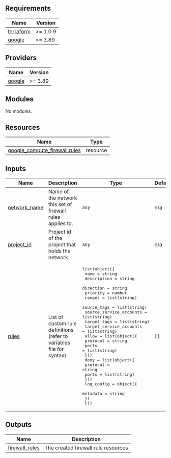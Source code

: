 
## Requirements

| Name | Version |
|------|---------|
| <a name="requirement_terraform"></a> [terraform](#requirement\_terraform) | >= 1.0.9 |
| <a name="requirement_google"></a> [google](#requirement\_google) | >= 3.89 |

## Providers

| Name | Version |
|------|---------|
| <a name="provider_google"></a> [google](#provider\_google) | >= 3.89 |

## Modules

No modules.

## Resources

| Name | Type |
|------|------|
| [google_compute_firewall.rules](https://registry.terraform.io/providers/hashicorp/google/latest/docs/resources/compute_firewall) | resource |

## Inputs

| Name | Description | Type | Default | Required |
|------|-------------|------|---------|:--------:|
| <a name="input_network_name"></a> [network\_name](#input\_network\_name) | Name of the network this set of firewall rules applies to. | `any` | n/a | yes |
| <a name="input_project_id"></a> [project\_id](#input\_project\_id) | Project id of the project that holds the network. | `any` | n/a | yes |
| <a name="input_rules"></a> [rules](#input\_rules) | List of custom rule definitions (refer to variables file for syntax). | <pre>list(object({<br>    name                    = string<br>    description             = string<br>    direction               = string<br>    priority                = number<br>    ranges                  = list(string)<br>    source_tags             = list(string)<br>    source_service_accounts = list(string)<br>    target_tags             = list(string)<br>    target_service_accounts = list(string)<br>    allow = list(object({<br>      protocol = string<br>      ports    = list(string)<br>    }))<br>    deny = list(object({<br>      protocol = string<br>      ports    = list(string)<br>    }))<br>    log_config = object({<br>      metadata = string<br>    })<br>  }))</pre> | `[]` | no |

## Outputs

| Name | Description |
|------|-------------|
| <a name="output_firewall_rules"></a> [firewall\_rules](#output\_firewall\_rules) | The created firewall rule resources |

